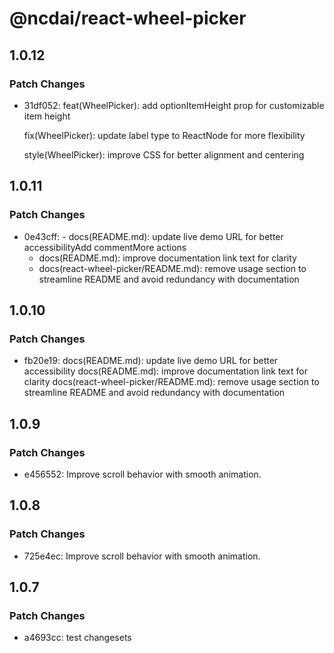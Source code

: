 # @ncdai/react-wheel-picker

## 1.0.12

### Patch Changes

- 31df052: feat(WheelPicker): add optionItemHeight prop for customizable item height

  fix(WheelPicker): update label type to ReactNode for more flexibility

  style(WheelPicker): improve CSS for better alignment and centering

## 1.0.11

### Patch Changes

- 0e43cff: - docs(README.md): update live demo URL for better accessibilityAdd commentMore actions
  - docs(README.md): improve documentation link text for clarity
  - docs(react-wheel-picker/README.md): remove usage section to streamline README and avoid redundancy with documentation

## 1.0.10

### Patch Changes

- fb20e19: docs(README.md): update live demo URL for better accessibility
  docs(README.md): improve documentation link text for clarity
  docs(react-wheel-picker/README.md): remove usage section to streamline README and avoid redundancy with documentation

## 1.0.9

### Patch Changes

- e456552: Improve scroll behavior with smooth animation.

## 1.0.8

### Patch Changes

- 725e4ec: Improve scroll behavior with smooth animation.

## 1.0.7

### Patch Changes

- a4693cc: test changesets
